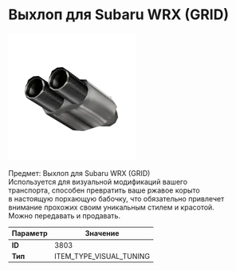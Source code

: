 # Выхлоп для Subaru WRX (GRID)

![Item Image](../img/3803.webp?raw=true)

Предмет: Выхлоп для Subaru WRX (GRID)<br>Используется для визуальной модификаций вашего<br>транспорта, способен превратить ваше ржавое корыто<br>в настоящую порхающую бабочку, что обязательно привлечет<br>внимание прохожих своим уникальным стилем и красотой.<br>Можно передавать и продавать.


| Параметр | Значение |
|----------|----------|
| **ID** | 3803 |
| **Тип** | ITEM_TYPE_VISUAL_TUNING |

